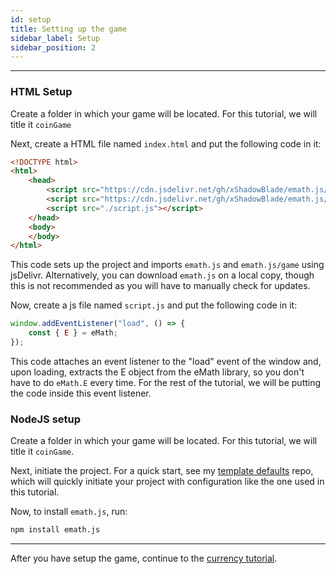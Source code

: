 ```yaml
---
id: setup
title: Setting up the game
sidebar_label: Setup
sidebar_position: 2
---
```


---

### HTML Setup

Create a folder in which your game will be located. For this tutorial, we will title it ``coinGame``

Next, create a HTML file named ``index.html`` and put the following code in it:

```html
<!DOCTYPE html>
<html>
	<head>
		<script src="https://cdn.jsdelivr.net/gh/xShadowBlade/emath.js/dist/main/eMath.js"></script>
        <script src="https://cdn.jsdelivr.net/gh/xShadowBlade/emath.js/dist/game/eMath.game.js"></script>
		<script src="./script.js"></script>
	</head>
	<body>
	</body>
</html>
```

This code sets up the project and imports ``emath.js`` and ``emath.js/game`` using jsDelivr. Alternatively, you can download ``emath.js`` on a local copy, though this is not recommended as you will have to manually check for updates.

Now, create a js file named ``script.js`` and put the following code in it:

```js
window.addEventListener("load", () => {
    const { E } = eMath;
});
```

This code attaches an event listener to the "load" event of the window and, upon loading, extracts the E object from the eMath library, so you don't have to do ``eMath.E`` every time. For the rest of the tutorial, we will be putting the code inside this event listener.

### NodeJS setup

Create a folder in which your game will be located. For this tutorial, we will title it ``coinGame``.

Next, initiate the project. For a quick start, see my [template defaults](https://github.com/xShadowBlade/template-defaults) repo, which will quickly initiate your project with configuration like the one used in this tutorial.

<!-- Next, init the project. For a quick setup, run:

```bash
npm init -y
``` -->

Now, to install ``emath.js``, run:

```bash
npm install emath.js
```

---

After you have setup the game, continue to the [currency tutorial](./currency).
